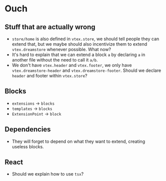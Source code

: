 # Ouch

## Stuff that are actually wrong

- `store/home` is also defined in `vtex.store`, we should tell people they can extend that, but we maybe should also incentivize them to extend `vtex.dreamstore` whenever possible. What now?
- It's hard to explain that we can extend a block `a` by declaring `a` in another file without the need to call it `a/b`.
- We don't have `vtex.header` and `vtex.footer`, we only have `vtex.dreamstore-header` and `vtex.dreamstore-footer`. Should we declare `header` and footer within `vtex.store`?

## Blocks

- `extensions` -> `blocks`
- `templates` -> `blocks`
- `ExtensionPoint` -> `block`

## Dependencies

- They will forget to depend on what they want to extend, creating useless blocks.

## React

- Should we explain how to use `tsx`?
